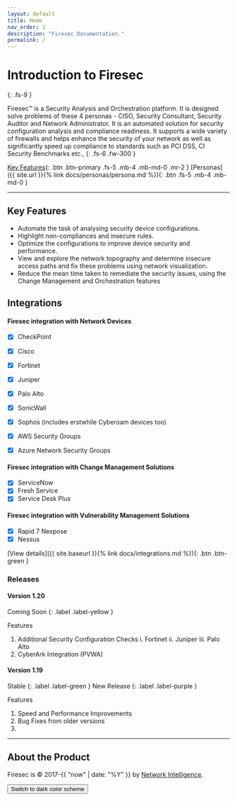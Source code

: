 ```yaml
---
layout: default
title: Home
nav_order: 1
description: "Firesec Documentation."
permalink: /
---
```


# Introduction to Firesec
{: .fs-9 }

Firesec™ is a Security Analysis and Orchestration platform. It is designed solve problems of these 4 personas - CISO, Security Consultant, Security Auditor and Network Administrator. It is an automated solution for security configuration analysis and compliance readiness. It supports a wide variety of firewalls and helps enhance the security of your network as well as significantly speed up compliance to standards such as PCI DSS, CI Security Benchmarks etc.,
{: .fs-6 .fw-300 }

[Key Features](#key-features){: .btn .btn-primary .fs-5 .mb-4 .mb-md-0 .mr-2 } [Personas]({{ site.url }}{% link docs/personas/persona.md %}){: .btn .fs-5 .mb-4 .mb-md-0 }

---

## Key Features

- Automate the task of analysing security device configurations.
- Highlight non-compliances and insecure rules.
- Optimize the configurations to improve device security and performance.
- View and explore the network topography and determine insecure access paths and fix these problems using network visualization.
- Reduce the mean time taken to remediate the security issues, using the Change Management and Orchestration features

## Integrations

#### Firesec integration with **Network Devices** 

- [x] CheckPoint
- [x] Cisco
- [x] Fortinet
- [x] Juniper
- [x] Palo Alto
- [x] SonicWall
- [x] Sophos (includes erstwhile Cyberoam devices too)

- [x] AWS Security Groups
- [x] Azure Network Security Groups

#### Firesec integration with **Change Management Solutions** 

- [x] ServiceNow
- [x] Fresh Service 
- [x] Service Desk Plus

#### Firesec integration with **Vulnerability Management Solutions**

- [x] Rapid 7 Nexpose
- [x] Nessus

[View details]({{ site.baseurl }}{% link docs/integrations.md %}){: .btn .btn-green }

### Releases

#### Version 1.20 

Coming Soon 
{: .label .label-yellow }

Features

1. Additional Security Configuration Checks 
    i. Fortinet
    ii. Juniper
    iii. Palo Alto
2. CyberArk Integration (PVWA)

#### Version 1.19 

Stable 
{: .label .label-green }
New Release
{: .label .label-purple }

Features

1. Speed and Performance Improvements
2. Bug Fixes from older versions
3.

---

## About the Product

Firesec is &copy; 2017-{{ "now" | date: "%Y" }} by [Network Intelligence](https://www.niiconsulting.com).

<button class="btn js-toggle-dark-mode">Switch to dark color scheme</button>

<script>
const toggleDarkMode = document.querySelector('.js-toggle-dark-mode');

jtd.addEvent(toggleDarkMode, 'click', function(){
  if (jtd.getTheme() === 'dark') {
    jtd.setTheme('light');
    toggleDarkMode.textContent = 'Preview dark color scheme';
  } else {
    jtd.setTheme('dark');
    toggleDarkMode.textContent = 'Return to the light side';
  }
});
</script>
